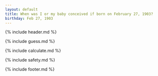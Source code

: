 ```yaml
---
layout: default
title: When was I or my baby conceived if born on February 27, 1903?
birthday: Feb 27, 1903
---
```


{% include header.md %}

{% include guess.md %}

{% include calculate.md %}

{% include safety.md %}

{% include footer.md %}



